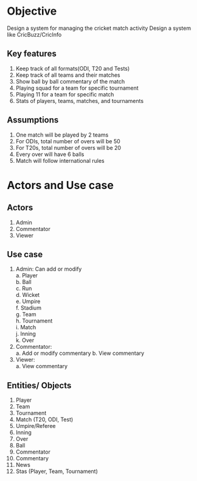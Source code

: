 # Objective 
Design a system for managing the cricket match activity
Design a system like CricBuzz/CricInfo

## Key features
1. Keep track of all formats(ODI, T20 and Tests)
2. Keep track of all teams and their matches
3. Show ball by ball commentary of the match
4. Playing squad for a team for specific tournament
5. Playing 11 for a team for specific match
6. Stats of players, teams, matches, and tournaments

## Assumptions
1. One match will be played by 2 teams
2. For ODIs, total number of overs will be 50
3. For T20s, total number of overs will be 20
4. Every over will have 6 balls
5. Match will follow international rules

# Actors and Use case

## Actors
1. Admin
2. Commentator
3. Viewer

## Use case
1. Admin: Can add or modify <br>
    a. Player <br>
    b. Ball <br>
    c. Run <br>
    d. Wicket <br>
    e. Umpire <br>
    f. Stadium <br>
    g. Team <br>
    h. Tournament <br>
    i. Match <br>
    j. Inning <br>
    k. Over
2. Commentator: <br>
    a. Add or modify commentary
    b. View commentary
3. Viewer: <br>
    a. View commentary

## Entities/ Objects
1. Player
2. Team
3. Tournament
4. Match (T20, ODI, Test)
5. Umpire/Referee
6. Inning
7. Over
8. Ball
9. Commentator
10. Commentary
11. News
12. Stas (Player, Team, Tournament)